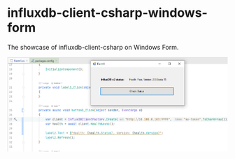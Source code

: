# influxdb-client-csharp-windows-form

The showcase of influxdb-client-csharp on Windows Form.

![Windows Forms App](https://github.com/bednar/influxdb-client-csharp-windows-form/raw/master/form-app.png)
